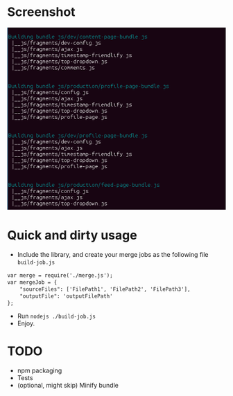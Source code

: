 # Screenshot
![Screenshot of a build taking place](/assets/build.png "Fig 1: Example of how a typical build looks")

# Quick and dirty usage
* Include the library, and create your merge jobs as the following file `build-job.js`
```
var merge = require('./merge.js');
var mergeJob = {
    "sourceFiles": ['FilePath1', 'FilePath2', 'FilePath3'],
    "outputFile": 'outputFilePath'
};
```
* Run `nodejs ./build-job.js`
* Enjoy.

# TODO
* npm packaging
* Tests
* (optional, might skip) Minify bundle
